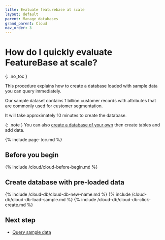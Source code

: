 ```yaml
---
title: Evaluate featurebase at scale
layout: default
parent: Manage databases
grand_parent: Cloud
nav_order: 3
---
```


# How do I quickly evaluate FeatureBase at scale?
{: .no_toc }

This procedure explains how to create a database loaded with sample data you can query immediately.

Our sample dataset contains 1 billion customer records with attributes that are commonly used for customer segmentation.

It will take approximately 10 minutes to create the database.

{: .note }
You can also [create a database of your own](/docs/cloud/cloud-databases/cloud-db-create) then create tables and add data.

{% include page-toc.md %}

## Before you begin

{% include /cloud/cloud-before-begin.md %}

## Create database with pre-loaded data

{% include /cloud-db/cloud-db-new-name.md %}
{% include /cloud-db/cloud-db-load-sample.md %}
{% include /cloud-db/cloud-db-click-create.md %}

## Next step

* [Query sample data](/docs/cloud/cloud-query/cloud-query-data)
